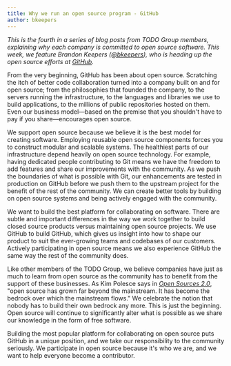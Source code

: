 ```yaml
---
title: Why we run an open source program - GitHub
author: bkeepers
---
```


_This is the fourth in a series of blog posts from TODO Group members, explaining why each company is committed to open source software. This week, we feature Brandon Keepers ([@bkeepers](https://twitter.com/bkeepers)), who is heading up the open source efforts at [GitHub](https://github.com/github)._

From the very beginning, GitHub has been about open source. Scratching the itch of better code collaboration turned into a company built on and for open source; from the philosophies that founded the company, to the servers running the infrastructure, to the languages and libraries we use to build applications, to the millions of public repositories hosted on them. Even our business model—based on the premise that you shouldn't have to pay if you share—encourages open source.

We support open source because we believe it is the best model for creating software. Employing reusable open source components forces you to construct modular and scalable systems. The healthiest parts of our infrastructure depend heavily on open source technology. For example, having dedicated people contributing to Git means we have the freedom to add features and share our improvements with the community. As we push the boundaries of what is possible with Git, our enhancements are tested in production on GitHub before we push them to the upstream project for the benefit of the rest of the community. We can create better tools by building on open source systems and being actively engaged with the community.

We want to build the best platform for collaborating on software. There are subtle and important differences in the way we work together to build closed source products versus maintaining open source projects. We use GitHub to build GitHub, which gives us insight into how to shape our product to suit the ever-growing teams and codebases of our customers. Actively participating in open source means we also experience GitHub the same way the rest of the community does.

Like other members of the TODO Group, we believe companies have just as much to learn from open source as the community has to benefit from the support of these businesses. As Kim Polesce says in [_Open Sources 2.0_](open-sources), "open source has grown far beyond the mainstream. It has become the bedrock over which the mainstream flows." We celebrate the notion that nobody has to build their own bedrock any more. This is just the beginning. Open source will continue to significantly alter what is possible as we share our knowledge in the form of free software.

Building the most popular platform for collaborating on open source puts GitHub in a unique position, and we take our responsibility to the community seriously. We participate in open source because it's who we are, and we want to help everyone become a contributor.

[open-sources]: http://shop.oreilly.com/product/9780596008024.do
